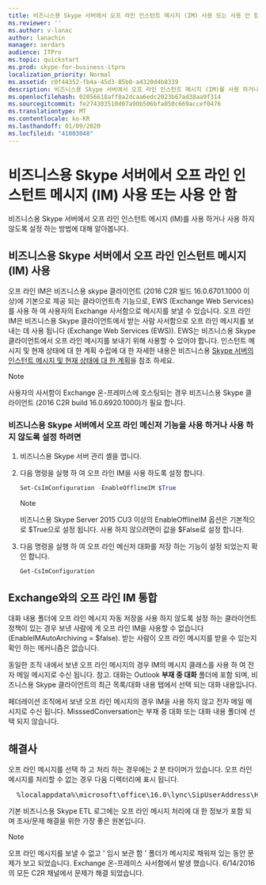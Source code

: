 ```yaml
---
title: 비즈니스용 Skype 서버에서 오프 라인 인스턴트 메시지 (IM) 사용 또는 사용 안 함
ms.reviewer: ''
ms.author: v-lanac
author: lanachin
manager: serdars
audience: ITPro
ms.topic: quickstart
ms.prod: skype-for-business-itpro
localization_priority: Normal
ms.assetid: c0f44352-fb4a-45d3-85b0-a4320d4b8339
description: 비즈니스용 Skype 서버에서 오프 라인 인스턴트 메시지 (IM)를 사용 하거나 사용 하지 않도록 설정 하는 방법에 대해 알아봅니다.
ms.openlocfilehash: 02056618aff8a2dcaa6edc2023b67ad38aa9f314
ms.sourcegitcommit: fe274303510d07a90b506bfa050c669accef0476
ms.translationtype: MT
ms.contentlocale: ko-KR
ms.lasthandoff: 01/09/2020
ms.locfileid: "41003048"
---
```

# <a name="enable-or-disable-offline-instant-messaging-im-in-skype-for-business-server"></a>비즈니스용 Skype 서버에서 오프 라인 인스턴트 메시지 (IM) 사용 또는 사용 안 함
 
비즈니스용 Skype 서버에서 오프 라인 인스턴트 메시지 (IM)를 사용 하거나 사용 하지 않도록 설정 하는 방법에 대해 알아봅니다.
  
## <a name="enable-offline-instant-messaging-im-in-skype-for-business-server"></a>비즈니스용 Skype 서버에서 오프 라인 인스턴트 메시지 (IM) 사용

오프 라인 IM은 비즈니스용 skype 클라이언트 (2016 C2R 빌드 16.0.6701.1000 이상)에 기본으로 제공 되는 클라이언트측 기능으로, EWS (Exchange Web Services)를 사용 하 여 사용자의 Exchange 사서함으로 메시지를 보낼 수 있습니다. 오프 라인 IM은 비즈니스용 Skype 클라이언트에서 받는 사람 사서함으로 오프 라인 메시지를 보내는 데 사용 됩니다 (Exchange Web Services (EWS)). EWS는 비즈니스용 Skype 클라이언트에서 오프 라인 메시지를 보내기 위해 사용할 수 있어야 합니다. 인스턴트 메시지 및 현재 상태에 대 한 계획 수립에 대 한 자세한 내용은 비즈니스용 [Skype 서버의 인스턴트 메시지 및 현재 상태에 대 한 계획](../../plan-your-deployment/instant-messaging-and-presence.md)을 참조 하세요.
  
> [!NOTE]
> 사용자의 사서함이 Exchange 온-프레미스에 호스팅되는 경우 비즈니스용 Skype 클라이언트 (2016 C2R build 16.0.6920.1000)가 필요 합니다. 
  
### <a name="to-enable-or-disable-offline-im-in-skype-for-business-server"></a>비즈니스용 Skype 서버에서 오프 라인 메신저 기능을 사용 하거나 사용 하지 않도록 설정 하려면

1. 비즈니스용 Skype 서버 관리 셸을 엽니다.
    
2. 다음 명령을 실행 하 여 오프 라인 IM을 사용 하도록 설정 합니다.
    
   ```powershell
   Set-CsImConfiguration -EnableOfflineIM $True
   ```

    > [!NOTE]
    > 비즈니스용 Skype Server 2015 CU3 이상의 EnableOfflineIM 옵션은 기본적으로 $True으로 설정 됩니다. 사용 하지 않으려면이 값을 $False로 설정 합니다. 
  
3. 다음 명령을 실행 하 여 오프 라인 메신저 대화를 저장 하는 기능이 설정 되었는지 확인 합니다.
    
   ```powershell
   Get-CsImConfiguration
   ```

## <a name="offline-im-integration-with-exchange"></a>Exchange와의 오프 라인 IM 통합

대화 내용 폴더에 오프 라인 메시지 자동 저장을 사용 하지 않도록 설정 하는 클라이언트 정책이 있는 경우 보낸 사람에 게 오프 라인 IM을 사용할 수 없습니다 (EnableIMAutoArchiving = $false). 받는 사람이 오프 라인 메시지를 받을 수 있는지 확인 하는 메커니즘은 없습니다.
  
동일한 조직 내에서 보낸 오프 라인 메시지의 경우 IM의 메시지 클래스를 사용 하 여 전자 메일 메시지로 수신 됩니다. 참고. 대화는 Outlook **부재 중 대화** 폴더에 포함 되며, 비즈니스용 Skype 클라이언트의 최근 목록/대화 내용 탭에서 선택 되는 대화 내용입니다.
  
페더레이션 조직에서 보낸 오프 라인 메시지의 경우 IM을 사용 하지 않고 전자 메일 메시지로 수신 됩니다. MisssedConversation는 부재 중 대화 또는 대화 내용 폴더에 선택 되지 않습니다. 
  
## <a name="troubleshooting"></a>해결사

오프 라인 메시지를 선택 하 고 처리 하는 경우에는 2 분 타이머가 있습니다. 오프 라인 메시지를 처리할 수 없는 경우 다음 디렉터리에 표시 됩니다. 
  
  <pre>  %localappdata%\microsoft\office\16.0\lync\SipUserAddress\History Spooler   </pre>

기본 비즈니스용 Skype ETL 로그에는 오프 라인 메시지 처리에 대 한 정보가 포함 되며 조사/문제 해결을 위한 가장 좋은 원본입니다. 
  
> [!NOTE]
> 오프 라인 메시지를 보낼 수 없고 ' 임시 보관 함 ' 폴더가 메시지로 채워져 있는 동안 문제가 보고 되었습니다. Exchange 온-프레미스 사서함에서 발생 했습니다. 6/14/2016의 모든 C2R 채널에서 문제가 해결 되었습니다.  
